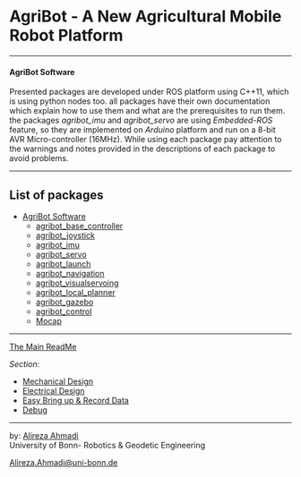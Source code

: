 # AgriBot - A New Agricultural Mobile Robot Platform

---


#### AgriBot Software

Presented packages are developed under ROS platform using C++11, which is using python nodes too. all packages have their own documentation which explain how to use them and what are the prerequisites to run them. the packages *agribot_imu* and *agribot_servo* are using *Embedded-ROS* feature, so they are implemented on *Arduino* platform and run on a 8-bit AVR Micro-controller (16MHz). While using each package pay attention to the warnings and notes provided in the descriptions of each package to avoid problems.

---

## List of packages

- [AgriBot Software](https://github.com/PRBonn/agribot/blob/master/doc/api.md#agribot-packages)
  - [agribot_base_controller](https://github.com/PRBonn/agribot/blob/master/doc/api/agribot_base_controller.md)
  - [agribot_joystick](https://github.com/PRBonn/agribot/blob/master/doc/api/agribot_joystick.md)
  - [agribot_imu](https://github.com/PRBonn/agribot/blob/master/doc/api/agribot_imu.md)
  - [agribot_servo](https://github.com/PRBonn/agribot/blob/master/doc/api/agribot_servo.md)
  - [agribot_launch](https://github.com/PRBonn/agribot/blob/master/doc/api/agribot_launch.md)
  - [agribot_navigation](https://github.com/PRBonn/agribot/blob/master/doc/api/agribot_navigation.md)
  - [agribot_visualservoing](https://github.com/PRBonn/agribot/blob/master/doc/api/agribot_visualservoing.md)
  - [agribot_local_planner](https://github.com/PRBonn/agribot/blob/master/doc/api/agribot_local_planner.md)
  - [agribot_gazebo](https://github.com/PRBonn/agribot/blob/master/doc/api/agribot_gazebo.md)
  - [agribot_control](https://github.com/PRBonn/agribot/blob/master/doc/api/agribot_control.md)
  - [Mocap](https://github.com/PRBonn/agribot/blob/master/doc/api/mocap.md)


<!--  
  - [agribot_control](https://github.com/PRBonn/agribot/blob/master/doc/api/agribot_control.md)
  - [agribot_decription](https://github.com/PRBonn/agribot/blob/master/doc/api/agribot_decription.md)
  - [agribot_localization](https://github.com/PRBonn/agribot/blob/master/doc/api/agribot_localization.md)
  - [agribot_apriltag](https://github.com/PRBonn/agribot/blob/master/doc/api/agribot_apriltag.md)
 -->

---

[The Main ReadMe](https://github.com/PRBonn/agribot/blob/master/README.md)

*Section*:
- [Mechanical Design](https://github.com/PRBonn/agribot/blob/master/doc/mec.md)
- [Electrical  Design](https://github.com/PRBonn/agribot/blob/master/doc/elec.md)
- [Easy Bring up & Record Data](https://github.com/PRBonn/agribot/blob/master/doc/recorddata.md) 
- [Debug](https://github.com/PRBonn/agribot/blob/master/doc/debug.md)


--- 
 by: [Alireza Ahmadi](https://github.com/alirezaahmadi)                                     
 University of Bonn- Robotics & Geodetic Engineering

 Alireza.Ahmadi@uni-bonn.de          




